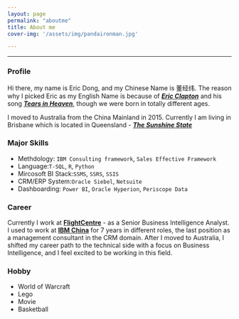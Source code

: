 ```yaml
---
layout: page
permalink: "aboutme"
title: About me
cover-img: '/assets/img/pandaironman.jpg'

---
```


---
### <i class="fa fa-info-circle" aria-hidden="true"></i> Profile

Hi there, my name is Eric Dong, and my Chinese Name is 董经纬. The reason why I picked Eric as my English Name is because of [**_Eric Clapton_**](https://en.wikipedia.org/wiki/Eric_Clapton) and his song <i class="fa fa-youtube-play" aria-hidden="true"></i> [**_Tears in Heaven_**](https://www.youtube.com/watch?v=JxPj3GAYYZ0), though we were born in totally different ages.

I moved to Australia from the China Mainland in 2015. Currently I am living in Brisbane which is located in Queensland -<i class="fa fa-map-marker" aria-hidden="true"></i> [**_The Sunshine State_**](https://www.google.com.au/maps/place/Brisbane+QLD)

### <i class="fa fa-code" aria-hidden="true"></i> Major Skills

- Methdology: `IBM Consulting framework`, `Sales Effective Framework`
- Language:`T-SQL`, `R`, `Python`
- Mircosoft BI Stack:`SSMS`, `SSRS`, `SSIS`
- CRM/ERP System:`Oracle Siebel`, `Netsuite`
- Dashboarding: `Power BI`, `Oracle Hyperion`, `Periscope Data`

### <i class="fa fa-suitcase" aria-hidden="true"></i> Career  
Currently I work at <i class="fa fa-plane" aria-hidden="true"></i> [**FlightCentre**](https://www.fctgl.com/) - as a Senior Business Intelligence Analyst. 
I used to work at <i class="fa fa-building" aria-hidden="true"></i> [**IBM China**](https://www.ibm.com) for 7 years in different roles, the last position as a management consultant in the CRM domain. After I moved to Australia, I shifted my career path to the technical side with a focus on Business Intelligence, and I feel excited to be working in this field. 

### <i class="fa fa-heart" aria-hidden="true"></i> Hobby
- World of Warcraft
- Lego
- Movie
- Basketball






